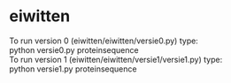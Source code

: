 # eiwitten
To run version 0 (eiwitten/eiwitten/versie0.py) type:</br>
python versie0.py proteinsequence</br>
To run version 1 (eiwitten/eiwitten/versie1/versie1.py) type:</br>
python versie1.py proteinsequence
